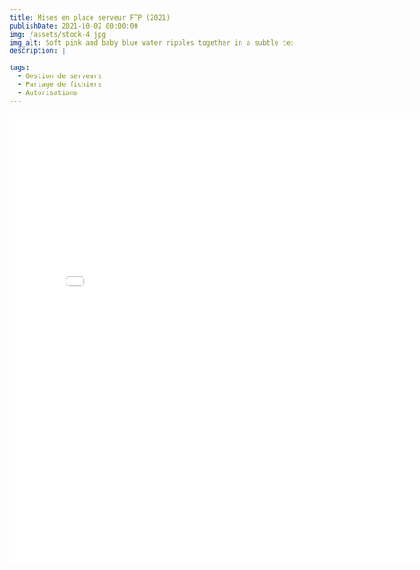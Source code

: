 ```yaml
---
title: Mises en place serveur FTP (2021)
publishDate: 2021-10-02 00:00:00
img: /assets/stock-4.jpg
img_alt: Soft pink and baby blue water ripples together in a subtle texture.
description: |
 
tags:
  - Gestion de serveurs
  - Partage de fichiers
  - Autorisations
---
```

<embed src="/assets/Mises en place serveur ftp.pdf" width="800" height="800" type="application/pdf">